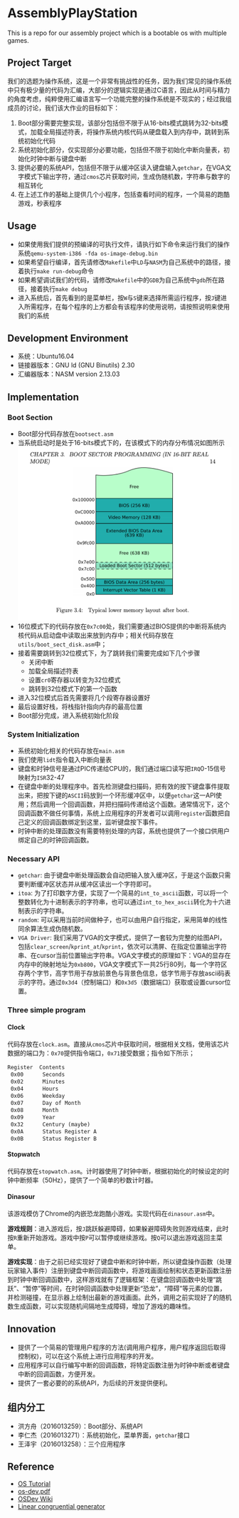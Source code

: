 # AssemblyPlayStation
This is a repo for our assembly project which is a bootable os with multiple games.

## Project Target
我们的选题为操作系统，这是一个非常有挑战性的任务，因为我们常见的操作系统中只有极少量的代码为汇编，大部分的逻辑实现是通过C语言，因此从时间与精力的角度考虑，纯粹使用汇编语言写一个功能完整的操作系统是不现实的；经过我组成员的讨论，我们该大作业的目标如下：

1. Boot部分需要完整实现，该部分包括但不限于从16-bits模式跳转为32-bits模式，加载全局描述符表，将操作系统内核代码从硬盘载入到内存中，跳转到系统初始化代码
2. 系统初始化部分，仅实现部分必要功能，包括但不限于初始化中断向量表，初始化时钟中断与键盘中断
3. 提供必要的系统API，包括但不限于从缓冲区读入键盘输入`getchar`，在VGA文字模式下输出字符，通过`cmos`芯片获取时间，生成伪随机数，字符串与数字的相互转化
4. 在上述工作的基础上提供几个小程序，包括查看时间的程序，一个简易的跑酷游戏，秒表程序

## Usage
- 如果使用我们提供的预编译的可执行文件，请执行如下命令来运行我们的操作系统`qemu-system-i386 -fda os-image-debug.bin`
- 如果希望自行编译，首先请修改`Makefile`中`LD`与`NASM`为自己系统中的路径，接着执行`make run-debug`命令
- 如果希望调试我们的代码，请修改`Makefile`中的`GDB`为自己系统中`gdb`所在路径，接着执行`make debug`
- 进入系统后，首先看到的是菜单栏，按`W`与`S`键来选择所需运行程序，按`J`键进入所需程序，在每个程序的上方都会有该程序的使用说明，请按照说明来使用我们的系统

## Development Environment
- 系统：Ubuntu16.04
- 链接器版本：GNU ld (GNU Binutils) 2.30
- 汇编器版本：NASM version 2.13.03

## Implementation
### Boot Section
* Boot部分代码存放在`bootsect.asm`
* 当系统启动时是处于16-bits模式下的，在该模式下的内存分布情况如图所示
![16bits](./16bits.png)
* 16位模式下的代码存放在`0x7c00`处，我们需要通过BIOS提供的中断将系统内核代码从启动盘中读取出来放到内存中；相关代码存放在`utils/boot_sect_disk.asm`中；
* 接着需要跳转到32位模式下，为了跳转我们需要完成如下几个步骤
	* 关闭中断
	* 加载全局描述符表
	* 设置`cr0`寄存器以转变为32位模式
	* 跳转到32位模式下的第一个函数
* 进入32位模式后首先需要将几个段寄存器设置好
* 最后设置好栈，将栈指针指向内存的最高位置
* Boot部分完成，进入系统初始化阶段

### System Initialization
* 系统初始化相关的代码存放在`main.asm`
* 我们使用`lidt`指令载入中断向量表
* 键盘和时钟信号是通过PIC传递给CPU的，我们通过端口读写把`IRQ`0-15信号映射为`ISR`32-47
* 在键盘中断的处理程序中。首先检测键盘扫描码，把有效的按下键盘事件提取出来，把按下键的`ASCII`码放到一个环形缓冲区中，以便`getchar`这一API使用；然后调用一个回调函数，并把扫描码传递给这个函数。通常情况下，这个回调函数不做任何事情，系统上应用程序的开发者可以调用`register`函数把自己定义的回调函数绑定到这里，监听键盘按下事件。
* 时钟中断的处理函数没有需要特别处理的内容，系统也提供了一个接口供用户绑定自己的时钟回调函数。

### Necessary API
* `getchar`: 由于键盘中断处理函数会自动把输入放入缓冲区，于是这个函数只需要判断缓冲区状态并从缓冲区读出一个字符即可。
* `itoa`: 为了打印数字方便，实现了一个简易的`int_to_ascii`函数，可以将一个整数转化为十进制表示的字符串，也可以通过`int_to_hex_ascii`转化为十六进制表示的字符串。
* `random`: 可以采用当前时间做种子，也可以由用户自行指定，采用简单的线性同余算法生成伪随机数。
* `VGA Driver`: 我们采用了VGA的文字模式，提供了一套较为完整的绘图API，包括`clear_screen`/`kprint_at`/`kprint`，依次可以清屏、在指定位置输出字符串、在cursor当前位置输出字符串。VGA文字模式的原理如下：VGA的显存在内存中的映射地址为`0xb800`，VGA文字模式下一共25行80列，每一个字符区存两个字节，高字节用于存放前景色与背景色信息，低字节用于存放ascii码表示的字符。通过`0x3d4`（控制端口）和`0x3d5`（数据端口）获取或设置cursor位置。

### Three simple program
#### Clock
代码存放在`clock.asm`。直接从`cmos`芯片中获取时间，根据相关文档，使用该芯片数据的端口为：`0x70`提供指令端口，`0x71`接受数据；指令如下所示；
```
Register  Contents
 0x00      Seconds
 0x02      Minutes
 0x04      Hours
 0x06      Weekday
 0x07      Day of Month
 0x08      Month
 0x09      Year
 0x32      Century (maybe)
 0x0A      Status Register A
 0x0B      Status Register B
```

#### Stopwatch
代码存放在`stopwatch.asm`。计时器使用了时钟中断，根据初始化的时候设定的时钟中断频率（50Hz），提供了一个简单的秒数计时器。

#### Dinasour
该游戏模仿了Chrome的内嵌恐龙跑酷小游戏。实现代码在`dinasour.asm`中。

**游戏规则**：进入游戏后，按`J`跳跃躲避障碍，如果躲避障碍失败则游戏结束，此时按`R`重新开始游戏。游戏中按`P`可以暂停或继续游戏。按`Q`可以退出游戏返回主菜单。

**游戏实现**：由于之前已经实现好了键盘中断和时钟中断，所以键盘操作函数（处理玩家输入事件）注册到键盘中断回调函数中，将游戏画面绘制和状态更新函数注册到时钟中断回调函数中，这样游戏就有了逻辑框架：在键盘回调函数中处理“跳跃”、“暂停”等时间，在时钟回调函数中处理更新“恐龙”，“障碍”等元素的位置，并检测碰撞，在显示器上绘制出最新的游戏画面。此外，调用之前实现好了的随机数生成函数，可以实现随机间隔地生成障碍，增加了游戏的趣味性。

## Innovation
* 提供了一个简易的管理用户程序的方法(调用用户程序，用户程序返回后取得控制权)，可以在这个系统上进行应用程序的开发。
* 应用程序可以自行编写中断的回调函数，将特定函数注册为时钟中断或者键盘中断的回调函数，方便开发。
* 提供了一套必要的的系统API，为后续的开发提供便利。

## 组内分工
- 洪方舟（2016013259）：Boot部分、系统API
- 李仁杰（2016013271）：系统初始化，菜单界面，`getchar`接口
- 王泽宇（2016013258）：三个应用程序

## Reference
- [OS Tutorial](https://github.com/cfenollosa/os-tutorial)
- [os-dev.pdf](http://www.cs.bham.ac.uk/~exr/lectures/opsys/10_11/lectures/os-dev.pdf)
- [OSDev Wiki](https://wiki.osdev.org/Main_Page)
- [Linear congruential generator](https://en.wikipedia.org/wiki/Linear_congruential_generator)
